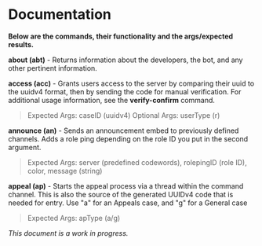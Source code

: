# Documentation

__**Below are the commands, their functionality and the args/expected results.**__

**about (abt)** - Returns information about the developers, the bot, and any other pertinent information.

**access (acc)** - Grants users access to the server by comparing their uuid to the uuidv4 format, then by sending the code for manual verification. For additional usage information, see the **verify-confirm** command.
> Expected Args: caseID (uuidv4)
> Optional Args: userType (r)

**announce (an)** - Sends an announcement embed to previously defined channels. Adds a role ping depending on the role ID you put in the second argument. 
> Expected Args: server (predefined codewords), rolepingID (role ID), color, message (string)

**appeal (ap)** - Starts the appeal process via a thread within the command channel. This is also the source of the generated UUIDv4 code that is needed for entry. Use "a" for an Appeals case, and "g" for a General case
> Expected Args: apType (a/g)


*This document is a work in progress.*
